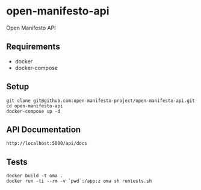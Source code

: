 # open-manifesto-api

Open Manifesto API


## Requirements

* docker
* docker-compose


## Setup

```
git clone git@github.com:open-manifesto-project/open-manifesto-api.git
cd open-manifesto-api
docker-compose up -d
```


## API Documentation

```
http://localhost:5000/api/docs
```


## Tests

```
docker build -t oma .
docker run -ti --rm -v `pwd`:/app:z oma sh runtests.sh
```
